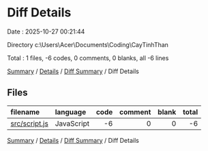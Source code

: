 # Diff Details

Date : 2025-10-27 00:21:44

Directory c:\\Users\\Acer\\Documents\\Coding\\CayTinhThan

Total : 1 files,  -6 codes, 0 comments, 0 blanks, all -6 lines

[Summary](results.md) / [Details](details.md) / [Diff Summary](diff.md) / Diff Details

## Files
| filename | language | code | comment | blank | total |
| :--- | :--- | ---: | ---: | ---: | ---: |
| [src/script.js](/src/script.js) | JavaScript | -6 | 0 | 0 | -6 |

[Summary](results.md) / [Details](details.md) / [Diff Summary](diff.md) / Diff Details